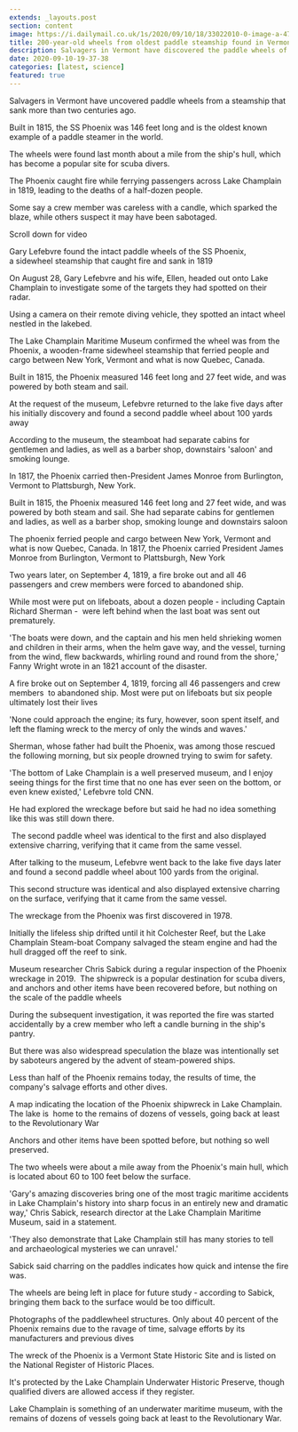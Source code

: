 ```yaml
---
extends: _layouts.post
section: content
image: https://i.dailymail.co.uk/1s/2020/09/10/18/33022010-0-image-a-47_1599760138463.jpg 
title: 200-year-old wheels from oldest paddle steamship found in Vermont 
description: Salvagers in Vermont have discovered the paddle wheels of the SS Phoenix, the oldest known example of a steamship in the world. The Phoenix caught fire in 1819, leading to the deaths of six passengers. 
date: 2020-09-10-19-37-38 
categories: [latest, science] 
featured: true 
--- 
```

Salvagers in Vermont have uncovered paddle wheels from a steamship that sank more than two centuries ago.

Built in 1815, the SS Phoenix was 146 feet long and is the oldest known example of a paddle steamer in the world. 

The wheels were found last month about a mile from the ship's hull, which has become a popular site for scuba divers. 

The Phoenix caught fire while ferrying passengers across Lake Champlain in 1819, leading to the deaths of a half-dozen people. 

Some say a crew member was careless with a candle, which sparked the blaze, while others suspect it may have been sabotaged.  

Scroll down for video 

Gary Lefebvre found the intact paddle wheels of the SS Phoenix, a sidewheel steamship that caught fire and sank in 1819

On August 28, Gary Lefebvre and his wife, Ellen, headed out onto Lake Champlain to investigate some of the targets they had spotted on their radar.

Using a camera on their remote diving vehicle, they spotted an intact wheel nestled in the lakebed.

The Lake Champlain Maritime Museum confirmed the wheel was from the Phoenix, a wooden-frame sidewheel steamship that ferried people and cargo between New York, Vermont and what is now Quebec, Canada.

Built in 1815, the Phoenix measured 146 feet long and 27 feet wide, and was powered by both steam and sail.

At the request of the museum, Lefebvre returned to the lake five days after his initially discovery and found a second paddle wheel about 100 yards away 

According to the museum, the steamboat had separate cabins for gentlemen and ladies, as well as a barber shop, downstairs 'saloon' and smoking lounge.

In 1817, the Phoenix carried then-President James Monroe from Burlington, Vermont to Plattsburgh, New York.

Built in 1815, the Phoenix measured 146 feet long and 27 feet wide, and was powered by both steam and sail. She had separate cabins for gentlemen and ladies, as well as a barber shop, smoking lounge and downstairs saloon

The phoenix ferried people and cargo between New York, Vermont and what is now Quebec, Canada. In 1817, the Phoenix carried President James Monroe from Burlington, Vermont to Plattsburgh, New York

Two years later, on September 4, 1819, a fire broke out and all 46 passengers and crew members were forced to abandoned ship.    

While most were put on lifeboats, about a dozen people - including Captain Richard Sherman -  were left behind when the last boat was sent out prematurely.

'The boats were down, and the captain and his men held shrieking women and children in their arms, when the helm gave way, and the vessel, turning from the wind, flew backwards, whirling round and round from the shore,' Fanny Wright wrote in an 1821 account of the disaster. 

A fire broke out on September 4, 1819, forcing all 46 passengers and crew members  to abandoned ship. Most were put on lifeboats but six people ultimately lost their lives

'None could approach the engine; its fury, however, soon spent itself, and left the flaming wreck to the mercy of only the winds and waves.'

Sherman, whose father had built the Phoenix, was among those rescued the following morning, but six people drowned trying to swim for safety. 

'The bottom of Lake Champlain is a well preserved museum, and I enjoy seeing things for the first time that no one has ever seen on the bottom, or even knew existed,' Lefebvre told CNN.

He had explored the wreckage before but said he had no idea something like this was still down there.

 The second paddle wheel was identical to the first and also displayed extensive charring, verifying that it came from the same vessel.

After talking to the museum, Lefebvre went back to the lake five days later and found a second paddle wheel about 100 yards from the original.

This second structure was identical and also displayed extensive charring on the surface, verifying that it came from the same vessel. 

The wreckage from the Phoenix was first discovered in 1978.

Initially the lifeless ship drifted until it hit Colchester Reef, but the Lake Champlain Steam-boat Company salvaged the steam engine and had the hull dragged off the reef to sink.

Museum researcher Chris Sabick during a regular inspection of the Phoenix wreckage in 2019.  The shipwreck is a popular destination for scuba divers, and anchors and other items have been recovered before, but nothing on the scale of the paddle wheels

During the subsequent investigation, it was reported the fire was started accidentally by a crew member who left a candle burning in the ship's pantry.

But there was also widespread speculation the blaze was intentionally set by saboteurs angered by the advent of steam-powered ships.

Less than half of the Phoenix remains today, the results of time, the company's salvage efforts and other dives.

A map indicating the location of the Phoenix shipwreck in Lake Champlain. The lake is  home to the remains of dozens of vessels, going back at least to the Revolutionary War

Anchors and other items have been spotted before, but nothing so well preserved.

The two wheels were about a mile away from the Phoenix's main hull, which is located about 60 to 100 feet below the surface. 

'Gary's amazing discoveries bring one of the most tragic maritime accidents in Lake Champlain's history into sharp focus in an entirely new and dramatic way,' Chris Sabick, research director at the Lake Champlain Maritime Museum, said in a statement. 

'They also demonstrate that Lake Champlain still has many stories to tell and archaeological mysteries we can unravel.'

Sabick said charring on the paddles indicates how quick and intense the fire was.

The wheels are being left in place for future study - according to Sabick, bringing them back to the surface would be too difficult.

Photographs of the paddlewheel structures. Only about 40 percent of the Phoenix remains due to the ravage of time, salvage efforts by its manufacturers and previous dives

The wreck of the Phoenix is a Vermont State Historic Site and is listed on the National Register of Historic Places.

It's protected by the Lake Champlain Underwater Historic Preserve, though qualified divers are allowed access if they register.

Lake Champlain is something of an underwater maritime museum, with the remains of dozens of vessels going back at least to the Revolutionary War. 

